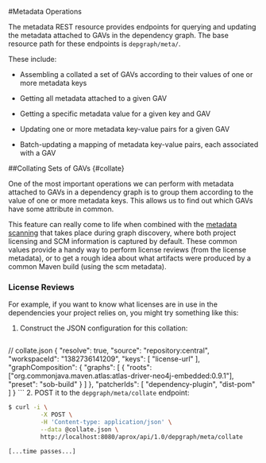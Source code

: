 <!-- Freeki metadata. Do not remove this section!
TITLE: Metadata
-->
#Metadata Operations

The metadata REST resource provides endpoints for querying and updating the metadata attached to GAVs in the dependency graph. The base resource path for these endpoints is `depgraph/meta/`.

These include:

- Assembling a collated a set of GAVs according to their values of one or more metadata keys

- Getting all metadata attached to a given GAV

- Getting a specific metadata value for a given key and GAV

- Updating one or more metadata key-value pairs for a given GAV

- Batch-updating a mapping of metadata key-value pairs, each associated with a GAV


##Collating Sets of GAVs {#collate}

One of the most important operations we can perform with metadata attached to GAVs in a dependency graph is to group them according to the value of one or more metadata keys. This allows us to find out which GAVs have some attribute in common. 

This feature can really come to life when combined with the [metadata scanning][1] that takes place during graph discovery, where both project licensing and SCM information is captured by default. These common values provide a handy way to perform license reviews (from the license metadata), or to get a rough idea about what artifacts were produced by a common Maven build (using the scm metadata).

### License Reviews

For example, if you want to know what licenses are in use in the dependencies your project relies on, you might try something like this:

1. Construct the JSON configuration for this collation:

    ```javascript
// collate.json
{
  "resolve": true,
  "source": "repository:central",
  "workspaceId": "1382736141209",
  "keys": [
    "license-url"
  ],
  "graphComposition": {
    "graphs": [
      {
        "roots": ["org.commonjava.maven.atlas:atlas-driver-neo4j-embedded:0.9.1"],
        "preset": "sob-build"
      }
    ]
  },
  "patcherIds": [
    "dependency-plugin",
    "dist-pom"
  ]
}
    ```
2. POST it to the `depgraph/meta/collate` endpoint:

```bash
$ curl -i \
         -X POST \
         -H 'Content-type: application/json' \
         --data @collate.json \
         http://localhost:8080/aprox/api/1.0/depgraph/meta/collate

[...time passes...]


```


  [1]: http://Discovering-Graphs#scanning
